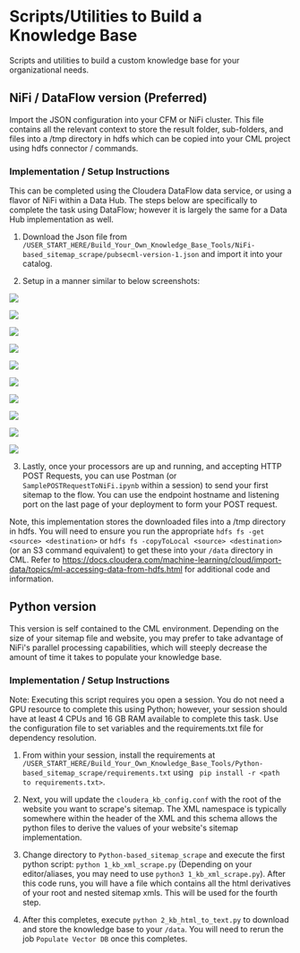 # Scripts/Utilities to Build a Knowledge Base
Scripts and utilities to build a custom knowledge base for your organizational needs. 

## NiFi / DataFlow version (Preferred)
Import the JSON configuration into your CFM or NiFi cluster. This file contains all the relevant context to store the result folder, sub-folders, and files into a /tmp directory in hdfs which can be copied into your CML project using hdfs connector / commands.

### Implementation / Setup Instructions
This can be completed using the Cloudera DataFlow data service, or using a flavor of NiFi within a Data Hub. The steps below are specifically to complete the task using DataFlow; however it is largely the same for a Data Hub implementation as well.

1. Download the Json file from `/USER_START_HERE/Build_Your_Own_Knowledge_Base_Tools/NiFi-based_sitemap_scrape/pubsecml-version-1.json` and import it into your catalog.

2. Setup in a manner similar to below screenshots:

![](/assets/build_your_own_kb_screenshots/nifi_implementation/setup-step1.png)

![](/assets/build_your_own_kb_screenshots/nifi_implementation/setup-step2.png)

![](/assets/build_your_own_kb_screenshots/nifi_implementation/setup-step3.png)

![](/assets/build_your_own_kb_screenshots/nifi_implementation/setup-step4.png)

![](/assets/build_your_own_kb_screenshots/nifi_implementation/setup-step5.png)

![](/assets/build_your_own_kb_screenshots/nifi_implementation/deploy-step1.png)

![](/assets/build_your_own_kb_screenshots/nifi_implementation/deploy-step2.png)

![](/assets/build_your_own_kb_screenshots/nifi_implementation/deploy-step3.png)

![](/assets/build_your_own_kb_screenshots/nifi_implementation/deploy-step4.png)

![](/assets/build_your_own_kb_screenshots/nifi_implementation/deploy-step5.png)

3. Lastly, once your processors are up and running, and accepting HTTP POST Requests, you can use Postman (or `SamplePOSTRequestToNiFi.ipynb` within a session) to send your first sitemap to the flow. You can use the endpoint hostname and listening port on the last page of your deployment to form your POST request.

Note, this implementation stores the downloaded files into a /tmp directory in hdfs. You will need to ensure you run the appropriate `hdfs fs -get <source> <destination>` or `hdfs fs -copyToLocal <source> <destination>` (or an S3 command equivalent) to get these into your `/data` directory in CML. Refer to https://docs.cloudera.com/machine-learning/cloud/import-data/topics/ml-accessing-data-from-hdfs.html for additional code and information.



## Python version
This version is self contained to the CML environment. Depending on the size of your sitemap file and website, you may prefer to take advantage of NiFi's parallel processing capabilities, which will steeply decrease the amount of time it takes to populate your knowledge base.

### Implementation / Setup Instructions
Note: Executing this script requires you open a session. You do not need a GPU resource to complete this using Python; however, your session should have at least 4 CPUs and 16 GB RAM available to complete this task. Use the configuration file to set variables and the requirements.txt file for dependency resolution.

1. From within your session, install the requirements at `/USER_START_HERE/Build_Your_Own_Knowledge_Base_Tools/Python-based_sitemap_scrape/requirements.txt` using ` pip install -r <path to requirements.txt>`.

2. Next, you will update the `cloudera_kb_config.conf` with the root of the website you want to scrape's sitemap. The XML namespace is typically somewhere within the header of the XML and this schema allows the python files to derive the values of your website's sitemap implementation.

3. Change directory to `Python-based_sitemap_scrape` and execute the first python script: `python 1_kb_xml_scrape.py` (Depending on your editor/aliases, you may need to use `python3 1_kb_xml_scrape.py`). After this code runs, you will have a file which contains all the html derivatives of your root and nested sitemap xmls. This will be used for the fourth step.

4. After this completes, execute `python 2_kb_html_to_text.py` to download and store the knowledge base to your `/data`. You will need to rerun the job `Populate Vector DB` once this completes.
